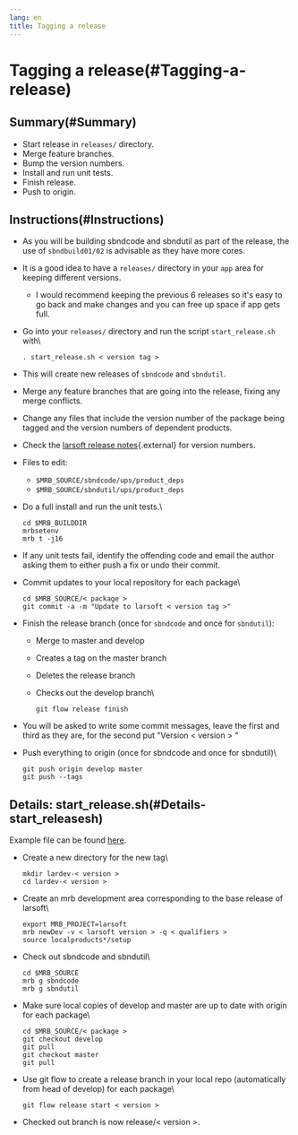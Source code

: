 ```yaml
---
lang: en
title: Tagging a release
---
```




Tagging a release(#Tagging-a-release)
======================================================



Summary(#Summary)
----------------------------------

-   Start release in `releases/` directory.
-   Merge feature branches.
-   Bump the version numbers.
-   Install and run unit tests.
-   Finish release.
-   Push to origin.



Instructions(#Instructions)
--------------------------------------------

-   As you will be building sbndcode and sbndutil as part of the
    release, the use of `sbndbuild01/02` is advisable as they have more
    cores.

-   It is a good idea to have a `releases/` directory in your `app` area
    for keeping different versions.
    -   I would recommend keeping the previous 6 releases so it\'s easy
        to go back and make changes and you can free up space if app
        gets full.

-   Go into your `releases/` directory and run the script
    `start_release.sh` with\

        . start_release.sh < version tag > 

-   This will create new releases of `sbndcode` and `sbndutil`.

-   Merge any feature branches that are going into the release, fixing
    any merge conflicts.

-   Change any files that include the version number of the package
    being tagged and the version numbers of dependent products.

-   Check the [larsoft release
    notes](https://cdcvs.fnal.gov/redmine/projects/larsoft/wiki/LArSoft_release_list){.external}
    for version numbers.

-   Files to edit:
    -   `$MRB_SOURCE/sbndcode/ups/product_deps`
    -   `$MRB_SOURCE/sbndutil/ups/product_deps`

-   Do a full install and run the unit tests.\

        cd $MRB_BUILDDIR
        mrbsetenv
        mrb t -j16

-   If any unit tests fail, identify the offending code and email the
    author asking them to either push a fix or undo their commit.

-   Commit updates to your local repository for each package\

        cd $MRB_SOURCE/< package >
        git commit -a -m "Update to larsoft < version tag >"

-   Finish the release branch (once for `sbndcode` and once for
    `sbndutil`):
    -   Merge to master and develop

    -   Creates a tag on the master branch

    -   Deletes the release branch

    -   Checks out the develop branch\

            git flow release finish

-   You will be asked to write some commit messages, leave the first and
    third as they are, for the second put \"Version \< version \> \"

-   Push everything to origin (once for sbndcode and once for sbndutil)\

        git push origin develop master
        git push --tags



Details: start\_release.sh(#Details-start_releasesh)
---------------------------------------------------------------------

Example file can be found [here](https://github.com/SBNSoftware/SBNSoftware.github.io/blob/master/sbndcode_wiki/attachments/git_start_release.sh).

-   Create a new directory for the new tag\

        mkdir lardev-< version >
        cd lardev-< version >

-   Create an mrb development area corresponding to the base release of
    larsoft\

        export MRB_PROJECT=larsoft
        mrb newDev -v < larsoft version > -q < qualifiers >
        source localproducts*/setup

-   Check out sbndcode and sbndutil\

        cd $MRB_SOURCE
        mrb g sbndcode
        mrb g sbndutil

-   Make sure local copies of develop and master are up to date with
    origin for each package\

        cd $MRB_SOURCE/< package >
        git checkout develop
        git pull
        git checkout master
        git pull

-   Use git flow to create a release branch in your local repo
    (automatically from head of develop) for each package\

        git flow release start < version >

-   Checked out branch is now release/\< version \>.
